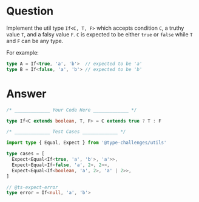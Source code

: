 # Question

Implement the util type `If<C, T, F>` which accepts condition `C`, a truthy value `T`, and a falsy value `F`. `C` is expected to be either `true` or `false` while `T` and `F` can be any type.

For example:

```ts
type A = If<true, 'a', 'b'>  // expected to be 'a'
type B = If<false, 'a', 'b'> // expected to be 'b'
```

# Answer

```ts
/* _____________ Your Code Here _____________ */

type If<C extends boolean, T, F> = C extends true ? T : F
```

```ts
/* _____________ Test Cases _____________ */

import type { Equal, Expect } from '@type-challenges/utils'

type cases = [
  Expect<Equal<If<true, 'a', 'b'>, 'a'>>,
  Expect<Equal<If<false, 'a', 2>, 2>>,
  Expect<Equal<If<boolean, 'a', 2>, 'a' | 2>>,
]

// @ts-expect-error
type error = If<null, 'a', 'b'>
```
